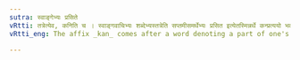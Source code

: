 ```yaml
---
sutra: स्वाङ्गेभ्यः प्रसिते
vRtti: तत्रेत्येव, कनिति च । स्वाङ्गवाचिभ्यः शब्देभ्यस्तत्रेति सप्तमीसमर्थेभ्यः प्रसित इत्येतस्मिन्नर्थे कन्प्रत्ययो भवति ॥
vRtti_eng: The affix _kan_ comes after a word denoting a part of one's body, in the sense of 'who takes care of it, who bestows care upon it'.

---
```

